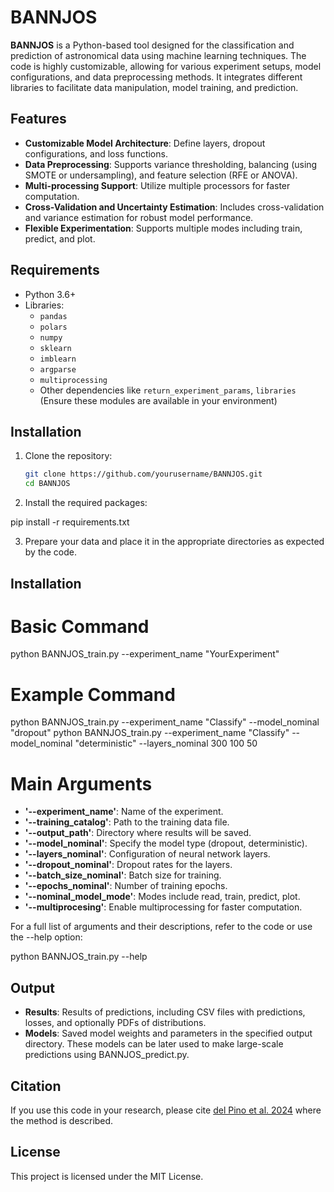 # BANNJOS

**BANNJOS** is a Python-based tool designed for the classification and prediction of astronomical data using machine learning techniques. The code is highly customizable, allowing for various experiment setups, model configurations, and data preprocessing methods. It integrates different libraries to facilitate data manipulation, model training, and prediction.

## Features

- **Customizable Model Architecture**: Define layers, dropout configurations, and loss functions.
- **Data Preprocessing**: Supports variance thresholding, balancing (using SMOTE or undersampling), and feature selection (RFE or ANOVA).
- **Multi-processing Support**: Utilize multiple processors for faster computation.
- **Cross-Validation and Uncertainty Estimation**: Includes cross-validation and variance estimation for robust model performance.
- **Flexible Experimentation**: Supports multiple modes including train, predict, and plot.

## Requirements

- Python 3.6+
- Libraries:
  - `pandas`
  - `polars`
  - `numpy`
  - `sklearn`
  - `imblearn`
  - `argparse`
  - `multiprocessing`
  - Other dependencies like `return_experiment_params`, `libraries` (Ensure these modules are available in your environment)

## Installation

1. Clone the repository:
   ```bash
   git clone https://github.com/yourusername/BANNJOS.git
   cd BANNJOS

2. Install the required packages:

pip install -r requirements.txt


3. Prepare your data and place it in the appropriate directories as expected by the code.

## Installation

# Basic Command

python BANNJOS_train.py --experiment_name "YourExperiment"

# Example Command

python BANNJOS_train.py --experiment_name "Classify" --model_nominal "dropout"
python BANNJOS_train.py --experiment_name "Classify" --model_nominal "deterministic" --layers_nominal 300 100 50

# Main Arguments

- **'--experiment_name'**: Name of the experiment.
- **'--training_catalog'**: Path to the training data file.
- **'--output_path'**: Directory where results will be saved.
- **'--model_nominal'**: Specify the model type (dropout, deterministic).
- **'--layers_nominal'**: Configuration of neural network layers.
- **'--dropout_nominal'**: Dropout rates for the layers.
- **'--batch_size_nominal'**: Batch size for training.
- **'--epochs_nominal'**: Number of training epochs.
- **'--nominal_model_mode'**: Modes include read, train, predict, plot.
- **'--multiprocesing'**: Enable multiprocessing for faster computation.

For a full list of arguments and their descriptions, refer to the code or use the --help option:

python BANNJOS_train.py --help

## Output

- **Results**: Results of predictions, including CSV files with predictions, losses, and optionally PDFs of distributions.
- **Models**: Saved model weights and parameters in the specified output directory. These models can be later used to make large-scale predictions using BANNJOS_predict.py.

## Citation
If you use this code in your research, please cite [del Pino et al. 2024](https://ui.adsabs.harvard.edu/abs/2024arXiv240416567D/abstract) where the method is described.

## License

This project is licensed under the MIT License.


